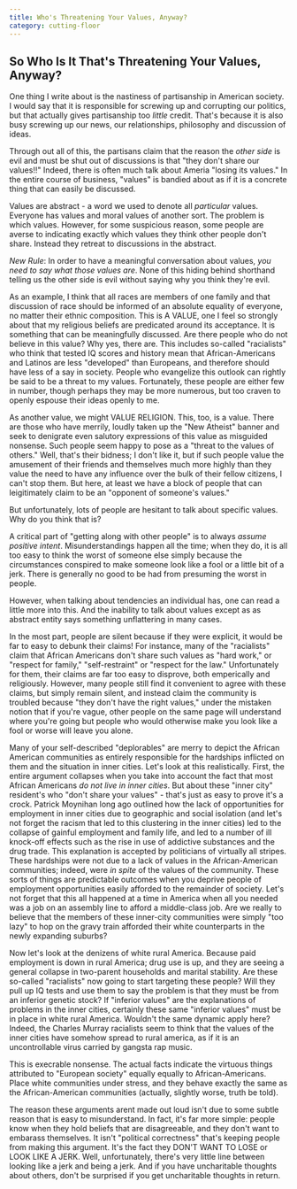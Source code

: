 ```yaml
---
title: Who's Threatening Your Values, Anyway?
category: cutting-floor
---
```


## So Who Is It That's Threatening Your Values, Anyway?

One thing I write about is the nastiness of partisanship in American
society. I would say that it is responsible for screwing up and
corrupting our politics, but that actually gives partisanship too
_little_ credit. That's because it is also busy screwing up our news,
our relationships, philosophy and discussion of ideas.

Through out all of this, the partisans claim that the reason the
_other side_ is evil and must be shut out of discussions is that "they
don't share our values!!" Indeed, there is often much talk about
Ameria "losing its values." In the entire course of business, "values"
is bandied about as if it is a concrete thing that can easily be
discussed.

Values are abstract - a word we used to denote all _particular_
values. Everyone has values and moral values of another sort. The
problem is which values. However, for some suspicious reason, some
people are averse to indicating exactly which values they think other
people don't share. Instead they retreat to discussions in the
abstract.

*New Rule*: In order to have a meaningful conversation about values,
 _you need to say what those values are_. None of this hiding behind
 shorthand telling us the other side is evil without saying why you
 think they're evil.

As an example, I think that all races are members of one family and
that discussion of race should be informed of an absolute equality of
everyone, no matter their ethnic composition. This is A VALUE, one I
feel so strongly about that my religious beliefs are predicated around
its acceptance. It is something that can be meaningfully discussed. Are
there people who do not believe in this value? Why yes, there
are. This includes so-called "racialists" who think that tested IQ
scores and history mean that African-Americans and Latinos are less
"developed" than Europeans, and therefore should have less of a say in
society. People who evangelize this outlook can rightly be said to be
a threat to my values. Fortunately, these people are either few in
number, though perhaps they may be more numerous, but too craven to
openly espouse their ideas openly to me.

As another value, we might VALUE RELIGION. This, too, is a
value. There are those who have merrily, loudly taken up the "New
Atheist" banner and seek to denigrate even salutory expressions of
this value as misguided nonsense. Such people seem happy to pose as a
"threat to the values of others." Well, that's their bidness; I don't
like it, but if such people value the amusement of their friends and
themselves much more highly than they value the need to have any
influence over the bulk of their fellow citizens, I can't stop
them. But here, at least we have a block of people that can
leigitimately claim to be an "opponent of someone's values."

But unfortunately, lots of people are hesitant to talk about specific
values. Why do you think that is?

A critical part of "getting along with other people" is to always
_assume positive intent_. Misunderstandings happen all the time; when
they do, it is all too easy to think the worst of someone else simply
because the circumstances conspired to make someone look like a fool
or a little bit of a jerk. There is generally no good to be had from
presuming the worst in people.

However, when talking about tendencies an individual has, one can read
a little more into this. And the inability to talk about values except
as as abstract entity says something unflattering in many cases.

In the most part, people are silent because if they were explicit, it
would be far to easy to debunk their claims! For instance, many of the
"racialists" claim that African Americans don't share such values as
"hard work," or "respect for family," "self-restraint" or "respect for
the law." Unfortunately for them, their claims are far too easy to
disprove, both emperically and religiously. However, many people still
find it convenient to agree with these claims, but simply remain
silent, and instead claim the community is troubled because "they
don't have the right values," under the mistaken notion that if you're
vague, other people on the same page will understand where you're
going but people who would otherwise make you look like a fool or
worse will leave you alone.

Many of your self-described "deplorables" are merry to depict the
African American communities as entirely responsible for the hardships
inflicted on them and the situation in inner cities. Let's look at
this realistically. First, the entire argument collapses when you take
into account the fact that most African Americans _do not live in
inner cities_. But about these "inner city" resident's who "don't
share your values" - that's just as easy to prove it's a crock.
Patrick Moynihan long ago outlined how the lack of opportunities for
employment in inner cities due to geographic and social isolation (and
let's not forget the racism that led to this clustering in the inner
cities) led to the collapse of gainful employment and family life, and
led to a number of ill knock-off effects such as the rise in use of
addictive substances and the drug trade. This explanation is accepted
by politicians of virtually all stripes.  These hardships were not due
to a lack of values in the African-American communities; indeed, were
_in spite_ of the values of the community. These sorts of things are
predictable outcomes when you deprive people of employment
opportunities easily afforded to the remainder of society. Let's not
forget that this all happened at a time in America when all you needed
was a job on an assembly line to afford a middle-class job. Are we
really to believe that the members of these inner-city communities
were simply "too lazy" to hop on the gravy train afforded their white
counterparts in the newly expanding suburbs?

Now let's look at the denizens of white rural America. Because paid
employment is down in rural America; drug use is up, and they are
seeing a general collapse in two-parent households and marital
stability. Are these so-called "racialists" now going to start
targeting these people? Will they pull up IQ tests and use them to say
the problem is that they must be from an inferior genetic stock?  If
"inferior values" are the explanations of problems in the inner
cities, certainly these same "inferior values" must be in place in
white rural America. Wouldn't the same dynamic apply here?
Indeed, the Charles Murray racialists seem to think that the values of
the inner cities have somehow spread to rural america, as if it is an
uncontrollable virus carried by gangsta rap music.

This is execrable
nonsense. The actual facts indicate the virtuous things attributed to
"European society" equally equally to African-Americans. Place white
communities under stress, and they behave exactly the same as the
African-American communities (actually, slightly worse, truth be
told).

The reason these arguments arent made out loud isn't due to some
subtle reason that is easy to misunderstand. In fact, it's far more
simple: people know when they hold beliefs that are disagreeable, and
they don't want to embarass themselves. It isn't "political
correctness" that's keeping people from making this argument. It's the
fact they DON'T WANT TO LOSE or LOOK LIKE A JERK. Well, unfortunately,
there's very little line between looking like a jerk and being a
jerk. And if you have uncharitable thoughts about others, don't be
surprised if you get uncharitable thoughts in return.